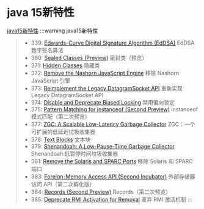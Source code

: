 # java 15新特性

[java15新特性](https://openjdk.java.net/projects/jdk/15/)
:::warning java15新特性
>- 339: [Edwards-Curve Digital Signature Algorithm (EdDSA)](https://openjdk.java.net/jeps/339) EdDSA 数字签名算法
>- 360: [Sealed Classes (Preview)](https://openjdk.java.net/jeps/360) 密封类（预览）
>- 371: [Hidden Classes](https://openjdk.java.net/jeps/371) 隐藏类
>- 372: [Remove the Nashorn JavaScript Engine](https://openjdk.java.net/jeps/372) 移除 Nashorn JavaScript 引擎
>- 373: [Reimplement the Legacy DatagramSocket API](https://openjdk.java.net/jeps/373) 重新实现 Legacy DatagramSocket API
>- 374: [Disable and Deprecate Biased Locking](https://openjdk.java.net/jeps/374) 禁用偏向锁定
>- 375: [Pattern Matching for instanceof (Second Preview)](https://openjdk.java.net/jeps/375) instanceof 模式匹配（第二次预览）
>- 377: [ZGC: A Scalable Low-Latency Garbage Collector](https://openjdk.java.net/jeps/377) ZGC：一个可扩展的低延迟垃圾收集器
>- 378: [Text Blocks](https://openjdk.java.net/jeps/378) 文本块
>- 379: [Shenandoah: A Low-Pause-Time Garbage Collector](https://openjdk.java.net/jeps/379) Shenandoah:低暂停时间垃圾收集器
>- 381: [Remove the Solaris and SPARC Ports](https://openjdk.java.net/jeps/381) 移除 Solaris 和 SPARC 端口
>- 383: [Foreign-Memory Access API (Second Incubator)](https://openjdk.java.net/jeps/383) 外部存储器访问 API（第二次孵化版）
>- 384: [Records (Second Preview)](https://openjdk.java.net/jeps/384) Records（第二次预览）
>- 385: [Deprecate RMI Activation for Removal](https://openjdk.java.net/jeps/385) 废弃 RMI 激活机制
:::